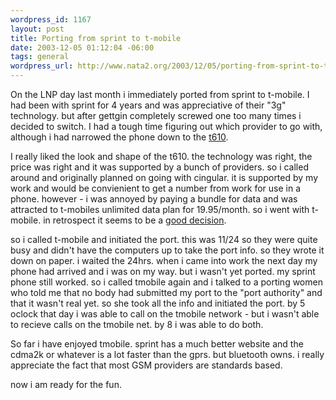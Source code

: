 ```yaml
--- 
wordpress_id: 1167
layout: post
title: Porting from sprint to t-mobile
date: 2003-12-05 01:12:04 -06:00
tags: general
wordpress_url: http://www.nata2.org/2003/12/05/porting-from-sprint-to-t-mobile/
---
```

On the LNP day last month i immediately ported from sprint to t-mobile. I had been with sprint for 4 years and was appreciative of their "3g" technology. but after gettgin completely screwed one too many times i decided to switch. I had a tough time figuring out which provider to go with, although i had narrowed the phone down to the <a href="http://www.sonyericsson.com/t610/">t610</a>.

I really liked the look and shape of the t610. the technology was right, the price was right and it was supported by a bunch of providers. so i called around and originally planned on going with cingular. it is supported by my work and would be convienient to get a number from work for use in a phone. however - i was annoyed by paying a bundle for data and was attracted to t-mobiles unlimited data plan for 19.95/month. so i went with t-mobile.  in retrospect it seems to be a <a href="http://www.burningdoor.com/steve/archives/000267.html">good decision</a>.

so i called t-mobile and initiated the port. this was 11/24 so they were quite busy and didn't have the computers up to take the port info. so they wrote it down on paper. i waited the 24hrs. when i came into work the next day my phone had arrived and i was on my way. but i wasn't yet ported. my sprint phone still worked. so i called tmobile again and i talked to a porting women who told me that no body had submitted my port to the "port authority" and that it wasn't real yet. so she took all the info and initiated the port. by 5 oclock that day i was able to call on the tmobile network - but i wasn't able to recieve calls on the tmobile net. by 8 i was able to do both. 

So far i have enjoyed tmobile. sprint has a much better website and the cdma2k or whatever is a lot faster than the gprs. but bluetooth owns. i really appreciate the fact that most GSM providers are standards based. 

now i am ready for the fun.
